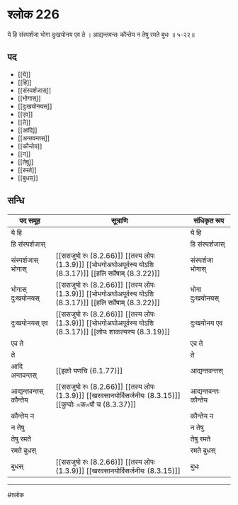 # श्लोक 226

ये हि संस्पर्शजा भोगा दुःखयोनय एव ते ।
आद्यन्तवन्तः कौन्तेय न तेषु रमते बुधः ॥ ५-२२॥


## पद 

- [[ये]]
- [[हि]]
- [[संस्पर्शजास्]]
- [[भोगास्]]
- [[दुःखयोनयस्]]
- [[एव]]
- [[ते]]
- [[आदि]]
- [[अन्तवन्तस्]]
- [[कौन्तेय]]
- [[न]]
- [[तेषु]]
- [[रमते]]
- [[बुधस्]]

## सन्धि

| पद समूह | सूत्राणि | संधिकृत रूप |
| ----- | ----- | ----- |
| ये हि |  | ये हि |
| हि संस्पर्शजास् |  | हि संस्पर्शजास् |
| संस्पर्शजास् भोगास् |  [[ससजुषो रुः (8.2.66)]] [[तस्य लोपः (1.3.9)]] [[भोभगोअघोअपूर्वस्य योऽशि (8.3.17)]] [[हलि सर्वेषाम् (8.3.22)]] | संस्पर्शजा भोगास् |
| भोगास् दुःखयोनयस् |  [[ससजुषो रुः (8.2.66)]] [[तस्य लोपः (1.3.9)]] [[भोभगोअघोअपूर्वस्य योऽशि (8.3.17)]] [[हलि सर्वेषाम् (8.3.22)]] | भोगा दुःखयोनयस् |
| दुःखयोनयस् एव |  [[ससजुषो रुः (8.2.66)]] [[तस्य लोपः (1.3.9)]] [[भोभगोअघोअपूर्वस्य योऽशि (8.3.17)]] [[लोपः शाकल्यस्य (8.3.19)]] | दुःखयोनय एव |
| एव ते |  | एव ते |
| ते |  | ते |
| आदि अन्तवन्तस् |  [[इको यणचि (6.1.77)]] | आद्यन्तवन्तस् |
| आद्यन्तवन्तस् कौन्तेय |  [[ससजुषो रुः (8.2.66)]] [[तस्य लोपः (1.3.9)]] [[खरवसानयोर्विसर्जनीयः (8.3.15)]] [[कुप्वोः ≍क≍पौ च (8.3.37)]] | आद्यन्तवन्तः कौन्तेय |
| कौन्तेय न |  | कौन्तेय न |
| न तेषु |  | न तेषु |
| तेषु रमते |  | तेषु रमते |
| रमते बुधस् |  | रमते बुधस् |
| बुधस् |  [[ससजुषो रुः (8.2.66)]] [[तस्य लोपः (1.3.9)]] [[खरवसानयोर्विसर्जनीयः (8.3.15)]] | बुधः |


---

#श्लोक